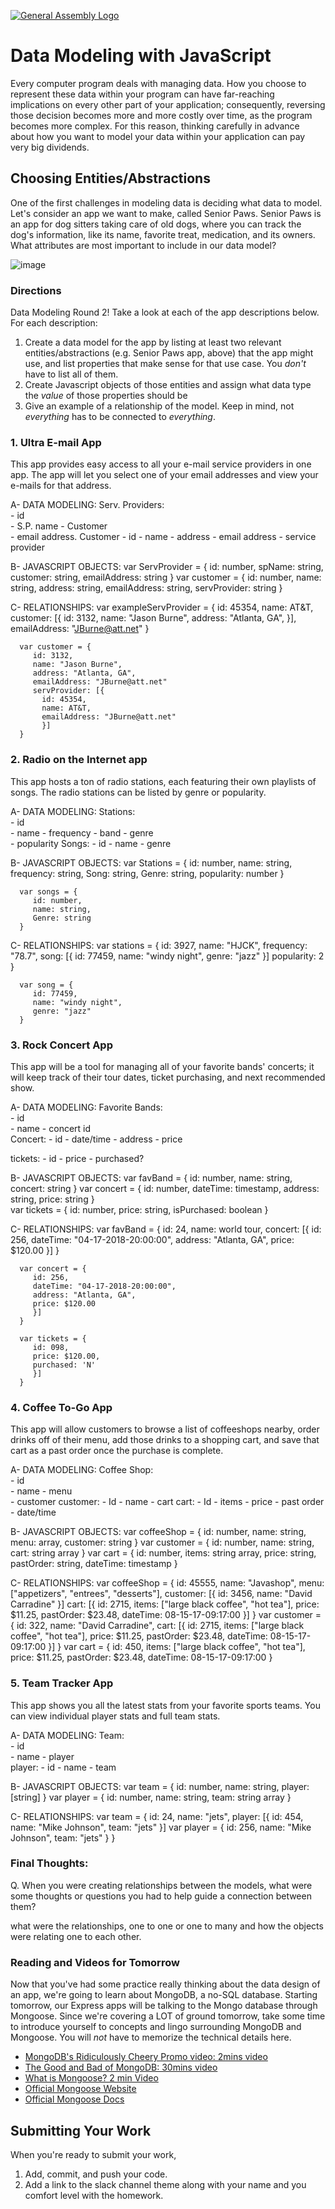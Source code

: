 [![General Assembly Logo](https://camo.githubusercontent.com/1a91b05b8f4d44b5bbfb83abac2b0996d8e26c92/687474703a2f2f692e696d6775722e636f6d2f6b6538555354712e706e67)](https://generalassemb.ly/education/web-development-immersive)

# Data Modeling with JavaScript

Every computer program deals with managing data. How you choose to represent
these data within your program can have far-reaching implications on every other
part of your application; consequently, reversing those decision becomes more
and more costly over time, as the program becomes more complex. For this reason,
thinking carefully in advance about how you want to model your data within your
application can pay very big dividends.

## Choosing Entities/Abstractions

One of the first challenges in modeling data is deciding what data to model.
Let's consider an app we want to make, called Senior Paws. Senior Paws is an app for dog sitters taking care of old dogs, where you can track the dog's information, like its name, favorite treat, medication, and its owners. What attributes are most important to include in our data model?

![image](data_modeling.png)


### Directions

Data Modeling Round 2! Take a look at each of the app descriptions below. For each description:
  1. Create a data model for the app by listing at least two relevant
entities/abstractions (e.g. Senior Paws app, above) that the app might use, and list properties that make sense for that use case. You *don't* have to list all of them.
  1. Create Javascript objects of those entities and assign what data type the _value_ of those properties should be
  1. Give an example of a relationship of the model. Keep in mind, not _everything_ has to be connected to _everything_.

### 1. Ultra E-mail App

This app provides easy access to all your e-mail service providers in one app. The app will let you select one of your email addresses and view your e-mails for that address.

A- DATA MODELING:
  Serv. Providers:   
       - id                 
       - S.P. name 
       - Customer        
       - email address.
  Customer
       - id
       - name
       - address
       - email address
       - service provider

B- JAVASCRIPT OBJECTS:
      var ServProvider = {
         id: number,
         spName: string,
         customer: string,
         emailAddress: string
         }
      var customer = {
         id: number,
         name: string,
         address: string,
         emailAddress: string,
         servProvider: string
      }   

C- RELATIONSHIPS: 
      var exampleServProvider = {
         id: 45354,
         name: AT&T,
         customer: [{
           id: 3132,
           name: "Jason Burne",
           address: "Atlanta, GA",
           }],
         emailAddress: "JBurne@att.net"
      }

      var customer = {
         id: 3132,
         name: "Jason Burne",
         address: "Atlanta, GA",
         emailAddress: "JBurne@att.net"
         servProvider: [{
           id: 45354,
           name: AT&T,
           emailAddress: "JBurne@att.net"	
           }]
      }        
  


### 2. Radio on the Internet app

This app hosts a ton of radio stations, each featuring their own playlists of songs. The radio stations can be listed by genre or popularity.

A- DATA MODELING:
  Stations:   
       - id                 
       - name 
       - frequency
       - band
       - genre       
       - popularity
  Songs:
       - id
       - name
       - genre

B- JAVASCRIPT OBJECTS:
      var Stations = {
         id: number,
         name: string,
         frequency: string,
         Song: string,
         Genre: string,
         popularity: number
         }

      var songs = {
         id: number,
         name: string,
         Genre: string
      }   

C- RELATIONSHIPS: 
      var stations = {
         id: 3927,
         name: "HJCK",
         frequency: "78.7",
         song: [{
            id: 77459,
            name: "windy night",
            genre: "jazz"
            }]
         popularity: 2
      }

      var song = {
         id: 77459,
         name: "windy night",
         genre: "jazz"
      }
         


### 3. Rock Concert App

This app will be a tool for managing all of your favorite bands' concerts; it will keep track of their tour dates, ticket purchasing, and next recommended show.

A- DATA MODELING:
  Favorite Bands:   
       - id                 
       - name 
       - concert id        
  Concert:
       - id
       - date/time
       - address
       - price

  tickets:
       - id
       - price
       - purchased?


B- JAVASCRIPT OBJECTS:
      var favBand = {
         id: number,
         name: string,
         concert: string
         }
      var concert = {
         id: number,
         dateTime: timestamp,
         address: string,
         price: string
      }   
      var tickets = {
         id: number,
         price: string,
         isPurchased: boolean
      }         

C- RELATIONSHIPS: 
      var favBand = {
         id: 24,
         name: world tour,
         concert: [{
           id: 256,
           dateTime: "04-17-2018-20:00:00",
           address: "Atlanta, GA",
           price: $120.00
           }]
      }

      var concert = {
         id: 256,
         dateTime: "04-17-2018-20:00:00",
         address: "Atlanta, GA",
         price: $120.00	
         }]
      }        

      var tickets = {
         id: 098,
         price: $120.00,
         purchased: 'N'
         }]
      }        



### 4. Coffee To-Go App

This app will allow customers to browse a list of coffeeshops nearby, order drinks off of their menu, add those drinks to a shopping cart, and save that cart as a past order once the purchase is complete.


A- DATA MODELING:
  Coffee Shop:   
       - id                 
       - name 
       - menu  
       - customer
  customer:
       - Id
       - name
       - cart
  cart:
       - Id
       - items
       - price
       - past order
       - date/time

B- JAVASCRIPT OBJECTS:
      var coffeeShop = {
         id: number,
         name: string,
         menu: array,
         customer: string
      }
      var customer = {
         id: number,
         name: string,
         cart: string array
      } 
      var cart = {
         id: number,
         items: string array,
         price: string,
         pastOrder: string,
         dateTime: timestamp
      } 

C- RELATIONSHIPS: 
      var coffeeShop = {
         id: 45555,
         name: "Javashop",
         menu: ["appetizers", "entrees", "desserts"],
         customer: [{
            id: 3456,
            name: "David Carradine" }]
         cart: [{
            id: 2715,
            items: ["large black coffee", "hot tea"],
            price: $11.25,
            pastOrder: $23.48,
            dateTime: 08-15-17-09:17:00
         }]
       }
      var customer = {
      	 id: 322,
      	 name: "David Carradine",
      	 cart: [{
            id: 2715,
            items: ["large black coffee", "hot tea"],
            price: $11.25,
            pastOrder: $23.48,
            dateTime: 08-15-17-09:17:00
         }]
      }
      var cart = {
         id: 450,
         items: ["large black coffee", "hot tea"],
         price: $11.25,
         pastOrder: $23.48,
         dateTime: 08-15-17-09:17:00
      }



### 5. Team Tracker App

This app shows you all the latest stats from your favorite sports teams. You can view individual player stats and full team stats.

A- DATA MODELING:
  Team:   
       - id                 
       - name 
       - player       
  player:
       - id
       - name
       - team

B- JAVASCRIPT OBJECTS:
      var team = {
         id: number,
         name: string,
         player: [string]
         }
      var player = {
         id: number,
         name: string,
         team: string array
      }   

C- RELATIONSHIPS: 
      var team = {
         id: 24,
         name: "jets",
         player: [{
            id: 454,
            name: "Mike Johnson",
            team: "jets"
            }]
      var player = {
         id: 256,
         name: "Mike Johnson",
         team: "jets"
         }
       }




### Final Thoughts:

Q. When you were creating relationships between the models, what were some thoughts or questions you had to help guide a connection between them?

what were the relationships, one to one or one to many and how the objects were relating one to each other. 


### Reading and Videos for Tomorrow
Now that you've had some practice really thinking about the data design of an app, we're going to learn about MongoDB, a no-SQL database. Starting tomorrow, our Express apps will be talking to the Mongo database through Mongoose. Since we're covering a LOT of ground tomorrow, take some time to introduce yourself to concepts and lingo surrounding MongoDB and Mongoose. You will _not_ have to memorize the technical details here.

- [MongoDB's Ridiculously Cheery Promo video: 2mins video](https://www.youtube.com/watch?v=CvIr-2lMLsk)
- [The Good and Bad of MongoDB: 30mins video](https://www.youtube.com/watch?v=hWxnRi_WXtg)
- [What is Mongoose? 2 min Video](https://www.youtube.com/watch?v=swWRUvluSkE)
- [Official Mongoose Website](http://mongoosejs.com/index.html)
- [Official Mongoose Docs](http://mongoosejs.com/docs/index.html)

## Submitting Your Work

  When you're ready to submit your work,

  1. Add, commit, and push your code.
  2. Add a link to the slack channel theme along with your name and you comfort level with the homework.
